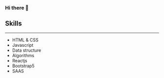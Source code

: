 ### Hi there 👋

<h2> Skills </h2>
<hr>

<ul>
  <li>HTML & CSS</li>
  <li>Javascript</li>
  <li>Data structure</li>
  <li>Algorithms</li>
  <li>Reactjs</li>
  <li>Bootstrap5</li>
  <li>SAAS</li>
</ul>
